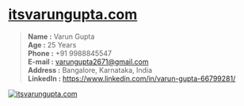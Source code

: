 # <a target="_blank" class="url" href="http://itsvarungupta.com">itsvarungupta.com</a>

> <b>Name :</b>  Varun Gupta <br/>
> <b>Age :</b> 25 Years <br/>
> <b>Phone :</b> +91 9988845547 <br/>
> <b>E-mail :</b> varungupta2671@gmail.com <br/>
> <b>Address :</b> Bangalore, Karnataka, India <br/>
> <b>LinkedIn :</b> <a target="_blank" class="url" href="https://www.linkedin.com/in/varun-gupta-66799281/">https://www.linkedin.com/in/varun-gupta-66799281/</a>


[![itsvarungupta.com](http://varungupta2671.planetcloudhosting.cf/develop/images/signature.png)](http://itsvarungupta.com)
